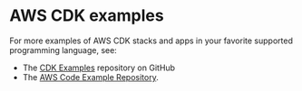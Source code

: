 # AWS CDK examples<a name="about_examples"></a>

For more examples of AWS CDK stacks and apps in your favorite supported programming language, see:
+ The [CDK Examples](https://github.com/aws-samples/aws-cdk-examples) repository on GitHub
+ The [AWS Code Example Repository](https://github.com/awsdocs/aws-doc-sdk-examples)\.